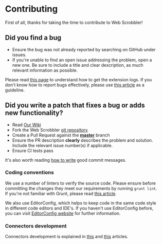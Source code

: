 # Contributing

First of all, thanks for taking the time to contribute to Web Scrobbler!

## Did you find a bug

-   Ensure the bug was not already reported by searching on GitHub under issues.
-   If you're unable to find an open issue addressing the problem, open a new one. Be sure to include a title and clear description, as much relevant information as possible.

Please read [this page][1] to understand how to get the extension logs. If you don't know how to report bugs effectively, please use [this article][2] as a guideline.

## Did you write a patch that fixes a bug or adds new functionality?

-   Read [Our Wiki][8]
-   Fork the Web Scrobbler [git repository][9]
-   Create a Pull Request against the [**master**][10] branch
-   Ensure the PR description **clearly** describes the problem and solution. Include the relevant issue number(s) if applicable.
-   Ensure CI tests pass

It's also worth reading [how to write][3] good commit messages.

### Coding conventions

We use a number of linters to verify the source code. Please ensure before committing the changes they meet our requirements by running `grunt lint`. If you're not familiar with Grunt, please read [this article][4].

We also use EditorConfig, which helps to keep code in the same code style in different code editors and IDE's. If you haven't use EditorConfig before, you can visit [EditorConfig website][5] for further information.

### Connectors development

Connectors development is explained in [this][6] and [this][7] articles.

[1]: https://github.com/web-scrobbler/web-scrobbler/wiki/Debug-the-extension

[2]: http://www.chiark.greenend.org.uk/~sgtatham/bugs.html

[3]: http://chris.beams.io/posts/git-commit/

[4]: http://gruntjs.com/getting-started

[5]: http://editorconfig.org/#overview

[6]: https://github.com/web-scrobbler/web-scrobbler/wiki/Connectors-development

[7]: https://github.com/web-scrobbler/web-scrobbler/wiki/Setup-development-environment

[8]: https://github.com/web-scrobbler/web-scrobbler/wiki

[9]: https://github.com/web-scrobbler/web-scrobbler

[10]: https://github.com/web-scrobbler/web-scrobbler/tree/master
